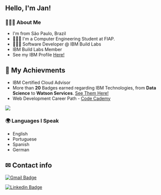 <!--
**janpeter123/janpeter123** is a ✨ _special_ ✨ repository because its `README.md` (this file) appears on your GitHub profile.
-->
## Hello, I'm Jan!

### 👱🏻‍♂️ About Me
- I'm from São Paulo, Brazil
- 👨🏻‍🎓 I'm a Computer Engineering Student at FIAP.
- 👨🏻‍💻 Software Developer @ IBM Build Labs
- IBM Build Labs Member
- See my IBM Profile <a href="https://developer.ibm.com/profiles/janmerkel/" target="_blank">Here!</a>

## 🥇 My Achievments
- IBM Certified Cloud Advisor
- More than **20** Badges earned regarding IBM Technologies, from **Data Science** to **Watson Services**. <a href="https://www.credly.com/users/jan-peter-merkel/badges">See Them Here!</a>
- Web Development Career Path - <a href="https://www.codecademy.com/profiles/janmerkel">Code Cademy</a>

<img align="center" src="https://github-readme-stats.vercel.app/api/top-langs/?username=janpeter123&theme=light" />

 ### 🌍 Languages I Speak
  - English
  - Portuguese
  - Spanish
  - German

## ✉ Contact info

[![Gmail Badge](https://img.shields.io/badge/-janpetermr@gmail.com-c14438?style=flat-square&logo=Gmail&logoColor=white&link=mailto:janpetermr@gmail.com)](mailto:janpetermr@gmail.com)

[![Linkedin Badge](https://img.shields.io/badge/-Jan_Peter_Merkel-blue?style=flat-square&logo=Linkedin&logoColor=white&link=https://www.linkedin.com/in/janpetermerkel/)](https://www.linkedin.com/in/janpetermerkel/)
 

